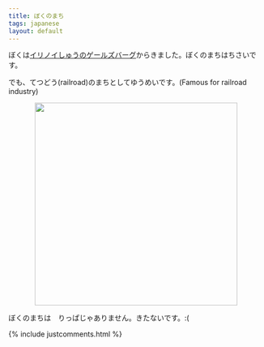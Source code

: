 ```yaml
---
title: ぼくのまち
tags: japanese
layout: default
---
```


ぼくは[イリノイしゅうのゲールズバーグ](https://duckduckgo.com/?q=Galesburg%2C+Illinois&t=ffab&ia=about&iaxm=about)からきました。ぼくのまちはちさいです。

でも、てつどう(railroad)のまちとしてゆうめいです。(Famous for railroad industry)

<p align="center">
	<img width="400" height="" src="https://proxy.duckduckgo.com/iu/?u=http%3A%2F%2Fupload.wikimedia.org%2Fwikipedia%2Fcommons%2Fe%2Fe4%2FCalifornia_Zephyr_at_Galesburg_Illinois.JPG&f=1&nofb=1">
	</p>
ぼくのまちは　りっぱじゃありません。きたないです。:(

{% include justcomments.html %}
